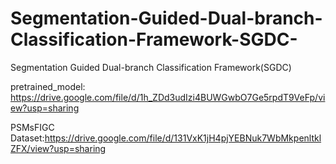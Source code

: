 # Segmentation-Guided-Dual-branch-Classification-Framework-SGDC-
Segmentation Guided Dual-branch Classification Framework(SGDC)

pretrained_model: https://drive.google.com/file/d/1h_ZDd3udIzi4BUWGwbO7Ge5rpdT9VeFp/view?usp=sharing

PSMsFIGC Dataset:https://drive.google.com/file/d/131VxK1jH4pjYEBNuk7WbMkpenltklZFX/view?usp=sharing
